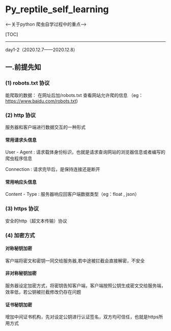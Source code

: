 # Py_reptile_self_learning

<--关于python 爬虫自学过程中的重点-->

[TOC]



------

day1-2（2020.12.7——2020.12.8）

## 一.前提先知

### (1) robots.txt 协议

能爬取的数据：  在网址后加/robots.txt 查看网站允许爬的信息  （eg：https://www.baidu.com/robots.txt)

### (2) http 协议

服务器和客户端进行数据交互的一种形式

#### 常用请求头信息

User - Agent : 请求载体身份标识，也就是请求查询网站的浏览器信息或者编写的爬虫程序信息

Connection : 请求完毕后，是保持连接还是断开	

#### 常用响应头信息

Content - Type : 服务器响应回客户端数据类型（eg：float , json）

### (3) https 协议

安全的http（超文本传输）协议

### (4) 加密方式

#### 对称秘钥加密

客户端将密文和密钥一同交给服务器,若中途被拦截会直接解密，不安全

#### 非对称秘钥加密

服务器设定加密方式，将密钥告知客户端，客户端按照公钥生成密文交给服务端，效率低，若公钥被拦截修改仍存在问题

#### 证书秘钥加密

增加中间证书机构，先对设定公钥进行认证签名，双方均可信任，也就是https所用方式

